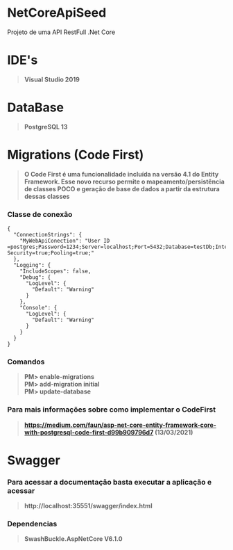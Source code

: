# NetCoreApiSeed
Projeto de uma API RestFull .Net Core

# IDE's
> **Visual Studio 2019** 

# DataBase
> **PostgreSQL 13**


# Migrations (Code First)

> **O Code First é uma funcionalidade incluída na versão 4.1 do Entity Framework.
Esse novo recurso permite o mapeamento/persistência de classes POCO e geração de base de dados a partir da estrutura dessas classes**

### Classe de conexão

```
{
  "ConnectionStrings": {
    "MyWebApiConection": "User ID =postgres;Password=1234;Server=localhost;Port=5432;Database=testDb;Integrated Security=true;Pooling=true;"
  },
  "Logging": {
    "IncludeScopes": false,
    "Debug": {
      "LogLevel": {
        "Default": "Warning"
      }
    },
    "Console": {
      "LogLevel": {
        "Default": "Warning"
      }
    }
  }
}
```

### Comandos

> **PM> enable-migrations** <br>
> **PM> add-migration initial** <br>
> **PM> update-database** <br>

### Para mais informações sobre como implementar o CodeFirst
> **https://medium.com/faun/asp-net-core-entity-framework-core-with-postgresql-code-first-d99b909796d7 (13/03/2021)**


# Swagger

### Para acessar a documentação basta executar a aplicação e acessar 
> **http://localhost:35551/swagger/index.html**

### Dependencias 
> **SwashBuckle.AspNetCore V6.1.0** 




